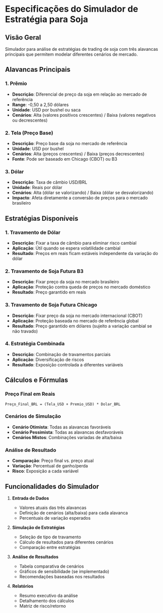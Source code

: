 # Especificações do Simulador de Estratégia para Soja

## Visão Geral
Simulador para análise de estratégias de trading de soja com três alavancas principais que permitem modelar diferentes cenários de mercado.

## Alavancas Principais

### 1. Prêmio
- **Descrição**: Diferencial de preço da soja em relação ao mercado de referência
- **Range**: -0,50 a 2,50 dólares
- **Unidade**: USD por bushel ou saca
- **Cenários**: Alta (valores positivos crescentes) / Baixa (valores negativos ou decrescentes)

### 2. Tela (Preço Base)
- **Descrição**: Preço base da soja no mercado de referência
- **Unidade**: USD por bushel
- **Cenários**: Alta (preços crescentes) / Baixa (preços decrescentes)
- **Fonte**: Pode ser baseado em Chicago (CBOT) ou B3

### 3. Dólar
- **Descrição**: Taxa de câmbio USD/BRL
- **Unidade**: Reais por dólar
- **Cenários**: Alta (dólar se valorizando) / Baixa (dólar se desvalorizando)
- **Impacto**: Afeta diretamente a conversão de preços para o mercado brasileiro

## Estratégias Disponíveis

### 1. Travamento de Dólar
- **Descrição**: Fixar a taxa de câmbio para eliminar risco cambial
- **Aplicação**: Útil quando se espera volatilidade cambial
- **Resultado**: Preços em reais ficam estáveis independente da variação do dólar

### 2. Travamento de Soja Futura B3
- **Descrição**: Fixar preço da soja no mercado brasileiro
- **Aplicação**: Proteção contra queda de preços no mercado doméstico
- **Resultado**: Preço garantido em reais

### 3. Travamento de Soja Futura Chicago
- **Descrição**: Fixar preço da soja no mercado internacional (CBOT)
- **Aplicação**: Proteção baseada no mercado de referência global
- **Resultado**: Preço garantido em dólares (sujeito a variação cambial se não travado)

### 4. Estratégia Combinada
- **Descrição**: Combinação de travamentos parciais
- **Aplicação**: Diversificação de riscos
- **Resultado**: Exposição controlada a diferentes variáveis

## Cálculos e Fórmulas

### Preço Final em Reais
```
Preço_Final_BRL = (Tela_USD + Premio_USD) * Dolar_BRL
```

### Cenários de Simulação
- **Cenário Otimista**: Todas as alavancas favoráveis
- **Cenário Pessimista**: Todas as alavancas desfavoráveis  
- **Cenários Mistos**: Combinações variadas de alta/baixa

### Análise de Resultado
- **Comparação**: Preço final vs. preço atual
- **Variação**: Percentual de ganho/perda
- **Risco**: Exposição a cada variável

## Funcionalidades do Simulador

1. **Entrada de Dados**
   - Valores atuais das três alavancas
   - Definição de cenários (alta/baixa) para cada alavanca
   - Percentuais de variação esperados

2. **Simulação de Estratégias**
   - Seleção de tipo de travamento
   - Cálculo de resultados para diferentes cenários
   - Comparação entre estratégias

3. **Análise de Resultados**
   - Tabela comparativa de cenários
   - Gráficos de sensibilidade (se implementado)
   - Recomendações baseadas nos resultados

4. **Relatórios**
   - Resumo executivo da análise
   - Detalhamento dos cálculos
   - Matriz de risco/retorno

